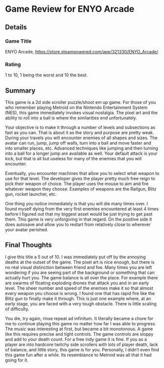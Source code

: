 # Game Review for ENYO Arcade

## Details

### Game Title
ENYO Arcade, https://store.steampowered.com/app/321330/ENYO_Arcade/

### Rating
1 to 10, 1 being the worst and 10 the best.

## Summary
This game is a 2d side scroller puzzle/shoot em up game.  For those of you who remember playing Metroid on the Nintendo Entertainment System (NES), this game immediately invokes visual nostalgia.  The pixel art and the ability to roll into a ball is where the similarities end unfortunately.

Your objective is to make it through a number of levels and subsections as fast as you can.  That is about it as the story and purpose are pretty weak.  During your travels you will encounter enemies of all shapes and sizes.  The avatar can run, jump, jump off walls, turn into a ball and move faster and into smaller places, etc.  Advanced techniques like jumping and then turning into a ball for a longer jump are available as well.  Your default attack is your kick, but that is all but useless for many of the enemies that you will encounter.  

Eventually, you encounter machines that allow you to select what weapon to use for that level.  The developer gives the player pretty much free reign to pick their weapon of choice.  The player uses the mouse to aim and fire whatever weapon they choose.  Examples of weapons are the Railgun, Blitz gun, rocket launcher, etc.  

One thing you notice immediately is that you will die many times over.  I found myself dying from the very first enemies encountered at least 4 times before I figured out that my biggest asset would be just trying to get past them.  This game is very unforgiving in that regard.  On the positive side it does autosave and allow you to restart from relatively close to wherever your avatar perished.

## Final Thoughts
I give this title a 5 out of 10.  I was immediately put off by the annoying deaths at the outset of the game.  The pixel art is nice enough, but there is no real visual distinction between friend and foe.  Many times you are left wondering if you are seeing part of the background or something that can actually hurt you.  The game balance is all over the place.  For example there are swarms of floating exploding drones that attack you and in an early level.  The sheer number and speed of the enemies make it so that almost every weapon you choose is wrong.  I found one that has rapid fire like the Blitz gun to finally make it through.  This is just one example where, at an early stage, you are faced with a very tough obstacle.  There is little scaling of difficulty.

You die, try again, rinse repeat ad infinitum.  It literally became a chore for me to continue playing this game no matter how far I was able to progress.  The music was interesting at first, but became a bit monotonous.  A game like this requires precise and tight controls.  The game controls are sloppy and add to your death count.  For a free indy game it is fine.  If you as a player are into hardcore twitchy side scrollers with lots of player death, lack of balance, and little story, this game is for you.  Personally, I didn’t even find this game fun after a while.  Its resemblance to Metroid was all that it had going for it. 
